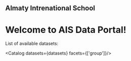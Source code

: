 ## Almaty Intrenational School
# Welcome to AIS Data Portal!

List of available datasets:

<Catalog datasets={datasets} facets={['group']}/>
